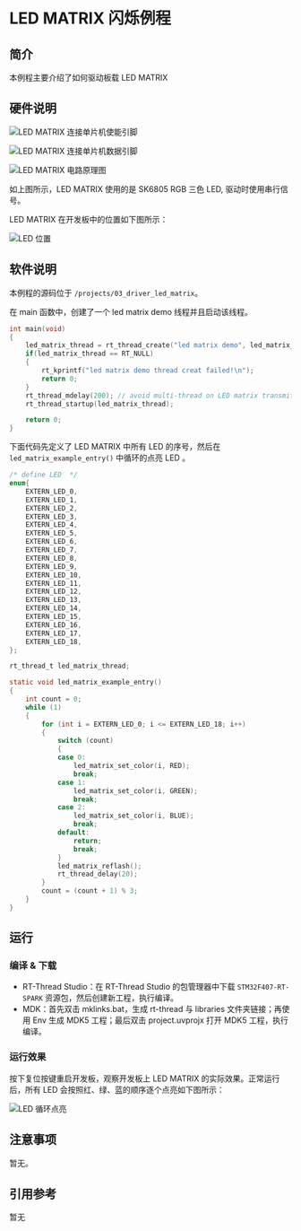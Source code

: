 # LED MATRIX 闪烁例程

## 简介

本例程主要介绍了如何驱动板载 LED MATRIX

## 硬件说明

![LED MATRIX 连接单片机使能引脚](figures/led_en.png)

![LED MATRIX 连接单片机数据引脚](figures/led_data.png)

![LED MATRIX 电路原理图](figures/led_matrix.png)

如上图所示，LED MATRIX 使用的是 SK6805 RGB 三色 LED, 驱动时使用串行信号。

LED MATRIX 在开发板中的位置如下图所示：

![LED 位置](figures/board.png)

## 软件说明

本例程的源码位于 `/projects/03_driver_led_matrix`。

在 main 函数中，创建了一个 led matrix demo 线程并且启动该线程。

```c
int main(void)
{
    led_matrix_thread = rt_thread_create("led matrix demo", led_matrix_example_entry, RT_NULL, 1024, 20, 20);
    if(led_matrix_thread == RT_NULL)
    {
        rt_kprintf("led matrix demo thread creat failed!\n");
        return 0;
    }
    rt_thread_mdelay(200); // avoid multi-thread on LED matrix transmit.
    rt_thread_startup(led_matrix_thread);

    return 0;
}
```

下面代码先定义了 LED MATRIX 中所有 LED 的序号，然后在  `led_matrix_example_entry()` 中循环的点亮 LED 。

```c
/* define LED  */
enum{
    EXTERN_LED_0,
    EXTERN_LED_1,
    EXTERN_LED_2,
    EXTERN_LED_3,
    EXTERN_LED_4,
    EXTERN_LED_5,
    EXTERN_LED_6,
    EXTERN_LED_7,
    EXTERN_LED_8,
    EXTERN_LED_9,
    EXTERN_LED_10,
    EXTERN_LED_11,
    EXTERN_LED_12,
    EXTERN_LED_13,
    EXTERN_LED_14,
    EXTERN_LED_15,
    EXTERN_LED_16,
    EXTERN_LED_17,
    EXTERN_LED_18,
};

rt_thread_t led_matrix_thread;

static void led_matrix_example_entry()
{
    int count = 0;
    while (1)
    {
        for (int i = EXTERN_LED_0; i <= EXTERN_LED_18; i++)
        {
            switch (count)
            {
            case 0:
                led_matrix_set_color(i, RED);
                break;
            case 1:
                led_matrix_set_color(i, GREEN);
                break;
            case 2:
                led_matrix_set_color(i, BLUE);
                break;
            default:
                return;
                break;
            }
            led_matrix_reflash();
            rt_thread_delay(20);
        }
        count = (count + 1) % 3;
    }
}
```

##  运行

### 编译 & 下载

- RT-Thread Studio：在 RT-Thread Studio 的包管理器中下载 `STM32F407-RT-SPARK` 资源包，然后创建新工程，执行编译。
- MDK：首先双击 mklinks.bat，生成 rt-thread 与 libraries 文件夹链接；再使用 Env 生成 MDK5 工程；最后双击 project.uvprojx 打开 MDK5 工程，执行编译。

### 运行效果

按下复位按键重启开发板，观察开发板上 LED MATRIX 的实际效果。正常运行后，所有 LED 会按照红、绿、蓝的顺序逐个点亮如下图所示：

![LED 循环点亮](figures/red_light.jpg)

## 注意事项

暂无。

## 引用参考

暂无
